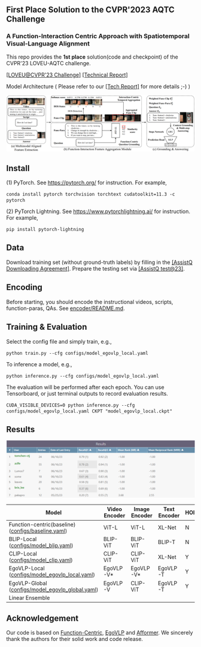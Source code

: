 ## First Place Solution to the CVPR'2023 AQTC Challenge 

### A Function-Interaction Centric Approach with Spatiotemporal Visual-Language Alignment

This repo provides the **1st place** solution(code and checkpoint) of the CVPR'23 LOVEU-AQTC challenge.

[[LOVEU@CVPR'23 Challenge]](https://sites.google.com/view/loveucvpr23/track3?authuser=0)  [[Technical Report]](https://arxiv.org/pdf/2306.13380.pdf)


Model Architecture ( Please refer to our [[Tech Report]](https://arxiv.org/pdf/2306.13380.pdf) for more details ;-) )

![pipeline](./figs/pipeline.png)


## Install

(1) PyTorch. See https://pytorch.org/ for instruction. For example,

```
conda install pytorch torchvision torchtext cudatoolkit=11.3 -c pytorch
```

(2) PyTorch Lightning. See https://www.pytorchlightning.ai/ for instruction. For example,

```
pip install pytorch-lightning
```

## Data

Download training set (without ground-truth labels) by filling in the [[AssistQ Downloading Agreement]](https://forms.gle/h9A8GxHksWJfPByf7).
Prepare the testing set via [[AssistQ test@23]](https://drive.google.com/file/d/1CiMJDG73TTrT7Ner7hUlz1LsSNa2LDmY/view).

## Encoding

Before starting, you should encode the instructional videos, scripts, function-paras, QAs. See [encoder/README.md](https://github.com/tomchen-ctj/CVPR23-LOVEU-AQTC/tree/main/encoder).

## Training & Evaluation

Select the config file and simply train, e.g.,

```
python train.py --cfg configs/model_egovlp_local.yaml
```

To inference a model, e.g.,

```
python inference.py --cfg configs/model_egovlp_local.yaml
```

The evaluation will be performed after each epoch. You can use Tensorboard, or just terminal outputs to record evaluation results.

```
CUDA_VISIBLE_DEVICES=0 python inference.py --cfg configs/model_egovlp_local.yaml CKPT "model_egovlp_local.ckpt"
```

## Results

![codalab](./figs/results.png)


| Model                                                        | Video Encoder | Image Encoder | Text Encoder | HOI  | Alignment      | Recall@1 | Recall@3 | CKPT  |
| ------------------------------------------------------------ | ------------- | ------------- | ------------ | ---- | -------------- | -------- | -------- | ------ |
| Function-centric(baseline) ([configs/baseline.yaml](./configs/baseline.yaml)) | ViT-L         | ViT-L         | XL-Net       | N    | None           | 63.9     | 89.5     |        |
| BLIP-Local ([configs/model_blip.yaml](configs/model_blip.yaml)) | BLIP-ViT      | BLIP-ViT      | BLIP-T       | N    | Bi-directional | 67.5     | 88.2     | [link](https://drive.google.com/file/d/1xrIcKNnkHURNBejagQyuanBPHXOfr5H8/view?usp=sharing) |
| CLIP-Local ([configs/model_clip.yaml](configs/model_clip.yaml)) | CLIP-ViT      | CLIP-ViT      | XL-Net       | Y    | Unidirectional | 67.9     | 88.9     | [link](https://drive.google.com/file/d/1mLbHyF5G1fl0MlEgo59xb2hJkwCU8X9Z/view?usp=sharing) |
| EgoVLP-Local  ([configs/model_egovlp_local.yaml](configs/model_egovlp_local.yaml)) | EgoVLP-V*     | EgoVLP-V*     | EgoVLP-T     | Y    | Bi-directional | 74.1     | 90.2     | [link](https://drive.google.com/file/d/1csiwwqn6v6prVEiXIJezZVR9V5g8v7ta/view?usp=sharing) |
| EgoVLP-Global ([configs/model_egovlp_global.yaml](configs/model_egovlp_global.yaml)) | EgoVLP-V      | CLIP-ViT      | EgoVLP-T     | Y    | Bi-directional | 74.8     | 91.5     | [link](https://drive.google.com/file/d/1u6BEg_pBccEM_ScsKIWvNbVDEJN3sxF3/view?usp=sharing) |
| Linear Ensemble                                              |               |               |              |      |                | 78.7     | 93.4     |        |

## Acknowledgement

Our code is based on [Function-Centric](https://github.com/starsholic/LOVEU-CVPR22-AQTC), [EgoVLP](https://github.com/showlab/EgoVLP) and [Afformer](https://github.com/showlab/afformer). We sincerely thank the authors for their solid work and code release.